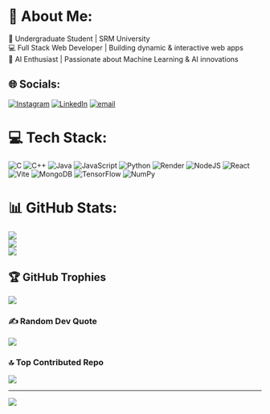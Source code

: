 # 💫 About Me:
🚀 Undergraduate Student | SRM University<br>💻 Full Stack Web Developer | Building dynamic & interactive web apps<br>🤖 AI Enthusiast | Passionate about Machine Learning & AI innovations


## 🌐 Socials:
[![Instagram](https://img.shields.io/badge/Instagram-%23E4405F.svg?logo=Instagram&logoColor=white)](https://instagram.com/https://www.instagram.com/prajjwal_17_/) [![LinkedIn](https://img.shields.io/badge/LinkedIn-%230077B5.svg?logo=linkedin&logoColor=white)](https://www.linkedin.com/in/prajjwal-rawat-886151278/) [![email](https://img.shields.io/badge/Email-D14836?logo=gmail&logoColor=white)](mailto:prajjwalchamp17@gmail.com) 

# 💻 Tech Stack:
![C](https://img.shields.io/badge/c-%2300599C.svg?style=for-the-badge&logo=c&logoColor=white) ![C++](https://img.shields.io/badge/c++-%2300599C.svg?style=for-the-badge&logo=c%2B%2B&logoColor=white) ![Java](https://img.shields.io/badge/java-%23ED8B00.svg?style=for-the-badge&logo=openjdk&logoColor=white) ![JavaScript](https://img.shields.io/badge/javascript-%23323330.svg?style=for-the-badge&logo=javascript&logoColor=%23F7DF1E) ![Python](https://img.shields.io/badge/python-3670A0?style=for-the-badge&logo=python&logoColor=ffdd54) ![Render](https://img.shields.io/badge/Render-%46E3B7.svg?style=for-the-badge&logo=render&logoColor=white) ![NodeJS](https://img.shields.io/badge/node.js-6DA55F?style=for-the-badge&logo=node.js&logoColor=white) ![React](https://img.shields.io/badge/react-%2320232a.svg?style=for-the-badge&logo=react&logoColor=%2361DAFB) ![Vite](https://img.shields.io/badge/vite-%23646CFF.svg?style=for-the-badge&logo=vite&logoColor=white) ![MongoDB](https://img.shields.io/badge/MongoDB-%234ea94b.svg?style=for-the-badge&logo=mongodb&logoColor=white) ![TensorFlow](https://img.shields.io/badge/TensorFlow-%23FF6F00.svg?style=for-the-badge&logo=TensorFlow&logoColor=white) ![NumPy](https://img.shields.io/badge/numpy-%23013243.svg?style=for-the-badge&logo=numpy&logoColor=white)
# 📊 GitHub Stats:
![](https://github-readme-stats.vercel.app/api?username=prajjwal-17&theme=dark&hide_border=false&include_all_commits=false&count_private=false)<br/>
![](https://nirzak-streak-stats.vercel.app/?user=prajjwal-17&theme=dark&hide_border=false)<br/>
![](https://github-readme-stats.vercel.app/api/top-langs/?username=prajjwal-17&theme=dark&hide_border=false&include_all_commits=false&count_private=false&layout=compact)

## 🏆 GitHub Trophies
![](https://github-profile-trophy.vercel.app/?username=prajjwal-17&theme=radical&no-frame=false&no-bg=true&margin-w=4)

### ✍️ Random Dev Quote
![](https://quotes-github-readme.vercel.app/api?type=horizontal&theme=radical)

### 🔝 Top Contributed Repo
![](https://github-contributor-stats.vercel.app/api?username=prajjwal-17&limit=5&theme=dark&combine_all_yearly_contributions=true)

---
[![](https://visitcount.itsvg.in/api?id=prajjwal-17&icon=0&color=0)](https://visitcount.itsvg.in)



